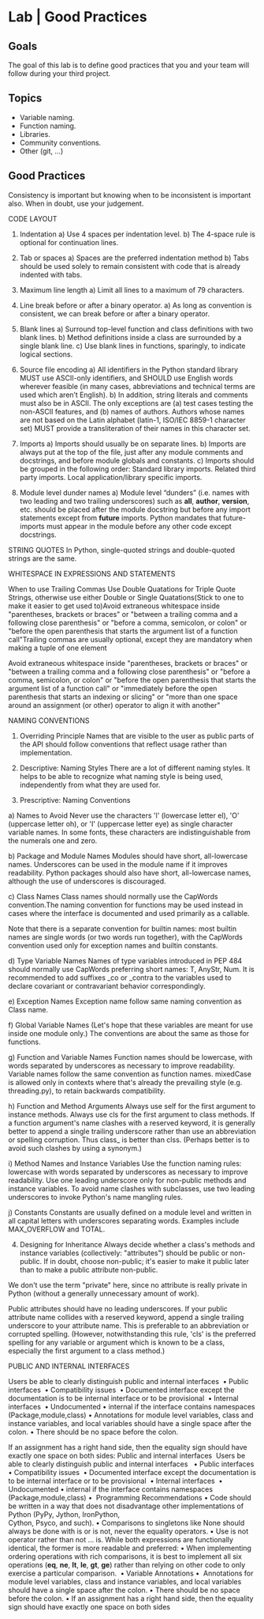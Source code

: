 
# Lab | Good Practices

## Goals
The goal of this lab is to define good practices that you and your team will follow during your third project.

## Topics
* Variable naming.
* Function naming.
* Libraries.
* Community conventions.
* Other (git, ...)

## Good Practices
Consistency is important but knowing when to be inconsistent is important also. When in doubt, use your judgement.

CODE LAYOUT
1) Indentation
   a) Use 4 spaces per indentation level.
   b) The 4-space rule is optional for continuation lines.
2) Tab or spaces
   a) Spaces are the preferred indentation method
   b) Tabs should be used solely to remain consistent with code that is already indented with tabs.
3) Maximum line length
   a) Limit all lines to a maximum of 79 characters.
4) Line break before or after a binary operator.
   a)  As long as convention is consistent, we can break before or after a binary operator.
5) Blank lines
   a) Surround top-level function and class definitions with two blank lines.
   b) Method definitions inside a class are surrounded by a single blank line.
   c) Use blank lines in functions, sparingly, to indicate logical sections.
6) Source file encoding
    a) All identifiers in the Python standard library MUST use ASCII-only identifiers, and SHOULD use English words wherever feasible (in many cases, abbreviations and technical terms are used which aren’t English). 
    b) In addition, string literals and comments must also be in ASCII. The only exceptions are (a) test cases testing the non-ASCII features, and (b) names of authors. Authors whose names are not based on the Latin alphabet (latin-1, ISO/IEC 8859-1 character set) MUST provide a transliteration of their names in this character set.
7) Imports
   a) Imports should usually be on separate lines.
   b) Imports are always put at the top of the file, just after any module comments and docstrings, and before module globals and constants.
   c) Imports should be grouped in the following order:
       Standard library imports.
       Related third party imports.
       Local application/library specific imports.

8) Module level dunder names
   a) Module level “dunders” (i.e. names with two leading and two trailing underscores) such as __all__, __author__, __version__, etc. should be placed after the module docstring but before any import statements except from __future__ imports. Python mandates that future-imports must appear in the module before any other code except docstrings.

STRING QUOTES
In Python, single-quoted strings and double-quoted strings are the same.

WHITESPACE IN EXPRESSIONS AND STATEMENTS 

When to use Trailing Commas
Use Double Quatations for Triple Quote Strings, otherwise use either Double or Single Quatations(Stick to one to make it easier to get used to)Avoid extraneous whitespace inside "parentheses, brackets or braces" or "between a trailing comma and a following close parenthesis" or "before a comma, semicolon, or colon" or "before the open parenthesis that starts the argument list of a function call"Trailing commas are usually optional, except they are mandatory when making a tuple of one element

Avoid extraneous whitespace inside "parentheses, brackets or braces" or "between a trailing comma and a following close parenthesis" or "before a comma, semicolon, or colon" or "before the open parenthesis that starts the argument list of a function call" or "immediately before the open parenthesis that starts an indexing or slicing" or "more than one space around an assignment (or other) operator to align it with another"

NAMING CONVENTIONS
1) Overriding Principle
Names that are visible to the user as public parts of the API should follow conventions that reflect usage rather than implementation.

2) Descriptive: Naming Styles
There are a lot of different naming styles. It helps to be able to recognize what naming style is being used, independently from what they are used for.

3) Prescriptive: Naming Conventions

a) Names to Avoid
Never use the characters 'l' (lowercase letter el), 'O' (uppercase letter oh), or 'I' (uppercase letter eye) as single character variable names. In some fonts, these characters are indistinguishable from the numerals one and zero.
 
b) Package and Module Names
Modules should have short, all-lowercase names. Underscores can be used in the module name if it improves readability. Python packages should also have short, all-lowercase names, although the use of underscores is discouraged.
  
c) Class Names
Class names should normally use the CapWords convention.The naming convention for functions may be used instead in cases where the interface is documented and used primarily as a callable. 

Note that there is a separate convention for builtin names: most builtin names are single words (or two words run together), with the CapWords convention used only for exception names and builtin constants.

d) Type Variable Names
Names of type variables introduced in PEP 484 should normally use CapWords preferring short names: T, AnyStr, Num. It is recommended to add suffixes _co or _contra to the variables used to declare covariant or contravariant behavior correspondingly.
 
e) Exception Names
Exception name follow same naming convention as Class name.

f) Global Variable Names
(Let's hope that these variables are meant for use inside one module only.) The conventions are about the same as those for functions.

g) Function and Variable Names
Function names should be lowercase, with words separated by underscores as necessary to improve readability. 
Variable names follow the same convention as function names. 
mixedCase is allowed only in contexts where that's already the prevailing style (e.g. threading.py), to retain backwards compatibility.

h) Function and Method Arguments 
Always use self for the first argument to instance methods. 
Always use cls for the first argument to class methods. 
If a function argument's name clashes with a reserved keyword, it is generally better to append a single trailing underscore rather than use an abbreviation or spelling corruption. Thus class_ is better than clss. (Perhaps better is to avoid such clashes by using a synonym.)

i) Method Names and Instance Variables 
Use the function naming rules: lowercase with words separated by underscores as necessary to improve readability. 
Use one leading underscore only for non-public methods and instance variables. 
To avoid name clashes with subclasses, use two leading underscores to invoke Python's name mangling rules.

j) Constants
Constants are usually defined on a module level and written in all capital letters with underscores separating words. Examples include MAX_OVERFLOW and TOTAL.

4) Designing for Inheritance
Always decide whether a class's methods and instance variables (collectively: "attributes") should be public or non-public. If in doubt, choose non-public; it's easier to make it public later than to make a public attribute non-public.

We don't use the term "private" here, since no attribute is really private in Python (without a generally unnecessary amount of work).

Public attributes should have no leading underscores.
If your public attribute name collides with a reserved keyword, append a single trailing underscore to your attribute name. This is preferable to an abbreviation or corrupted spelling. (However, notwithstanding this rule, 'cls' is the preferred spelling for any variable or argument which is known to be a class, especially the first argument to a class method.)

PUBLIC AND INTERNAL INTERFACES 

Users be able to clearly distinguish public and internal interfaces 
    • Public interfaces 
    • Compatibility issues 
    • Documented interface except the documentation is to be internal interface or to be provisional 
    • Internal interfaces 
    • Undocumented
    • internal if the interface contains namespaces (Package,module,class)
    • Annotations for module level variables, class and instance variables, and local variables should have a single space after       the colon.
    • There should be no space before the colon.

If an assignment has a right hand side, then the equality sign should have exactly one space on both sides:
Public and internal interfaces 
Users be able to clearly distinguish public and internal interfaces  
    • Public interfaces 
    • Compatibility issues 
    • Documented interface except the documentation is to be internal interface or to be provisional 
    • Internal interfaces 
    • Undocumented
    • internal if the interface contains namespaces (Package,module,class)
    •  Programming Recommendations
    • Code should be written in a way that does not disadvantage other implementations of Python (PyPy, Jython, IronPython,    
      Cython, Psyco, and such).
    • Comparisons to singletons like None should always be done with is or is not, never the equality operators.
    • Use is not operator rather than not ... is. While both expressions are functionally identical, the former is more readable       and preferred:
    • When implementing ordering operations with rich comparisons, it is best to implement all six operations (__eq__, __ne__,        __lt__, __le__, __gt__, __ge__) rather than relying on other code to only exercise a particular comparison. 
    • Variable Annotations
    •  Annotations for module level variables, class and instance variables, and local variables should have a single space after       the colon.
    • There should be no space before the colon.
    • If an assignment has a right hand side, then the equality sign should have exactly one space on both sides






